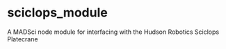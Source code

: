 # sciclops_module
A MADSci node module for interfacing with the Hudson Robotics Sciclops Platecrane
